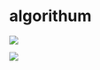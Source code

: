# algorithum

![](http://latex.codecogs.com/gif.latex?\\sigma=\sqrt{\frac{1}{n}{\sum_{k=1}^n(x_i-\bar{x})^2}})

![](http://latex.codecogs.com/gif.latex?\sum_{k=1}^n)


